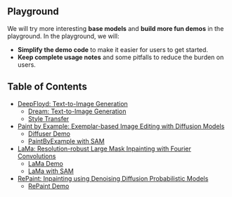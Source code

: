 ## Playground

We will try more interesting **base models** and **build more fun demos** in the playground. In the playground, we will:

- **Simplify the demo code** to make it easier for users to get started.
- **Keep complete usage notes** and some pitfalls to reduce the burden on users.

## Table of Contents
- [DeepFloyd: Text-to-Image Generation](./DeepFloyd/)
  - [Dream: Text-to-Image Generation](DeepFloyd/dream.py)
  - [Style Transfer](DeepFloyd/style_transfer.py)
- [Paint by Example: Exemplar-based Image Editing with Diffusion Models](./PaintByExample/)
  - [Diffuser Demo](PaintByExample/paint_by_example.py)
  - [PaintByExample with SAM](PaintByExample/sam_paint_by_example.py)
- [LaMa: Resolution-robust Large Mask Inpainting with Fourier Convolutions](./LaMa/)
  - [LaMa Demo](LaMa/lama_inpaint_demo.py)
  - [LaMa with SAM](LaMa/sam_lama.py)
- [RePaint: Inpainting using Denoising Diffusion Probabilistic Models](./RePaint/)
  - [RePaint Demo](RePaint/repaint.py)
